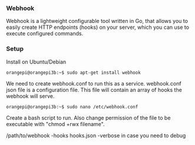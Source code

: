 ### Webhook
Webhook is a lightweight configurable tool written in Go, that allows you to easily create HTTP endpoints (hooks) on your server, which you can use to execute configured commands. 

### Setup
Install on Ubuntu/Debian

```console
orangepi@orangepi3b:~$ sudo apt-get install webhook
```
We need to create webhook.conf to run this as a service.  webhook.conf json file is a configuration file. This file will contain an array of hooks the webhook will serve. 

```console
orangepi@orangepi3b:~$ sudo nano /etc/webhook.conf
```

Create a bash script to run. Also change permission of the file to be executable with "chmod +rwx filename".

/path/to/webhook -hooks hooks.json -verbose in case you need to debug



